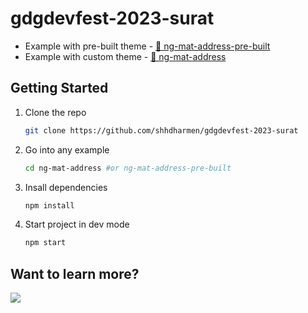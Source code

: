 # gdgdevfest-2023-surat

- Example with pre-built theme - [📁 ng-mat-address-pre-built](https://github.com/shhdharmen/gdgdevfest-2023-surat/tree/main/ng-mat-address-pre-built)
- Example with custom theme - [📁 ng-mat-address](https://github.com/shhdharmen/gdgdevfest-2023-surat/tree/main/ng-mat-address)

## Getting Started

1. Clone the repo

   ```bash
   git clone https://github.com/shhdharmen/gdgdevfest-2023-surat
   ```
2. Go into any example
   ```bash
   cd ng-mat-address #or ng-mat-address-pre-built
   ```
3. Insall dependencies
   ```bash
   npm install
   ```
4. Start project in dev mode
   ```bash
   npm start
   ```

## Want to learn more?

[![](https://vercel-og-nextjs-delta-one.vercel.app/api/home)](https://angular-material.dev/home)
